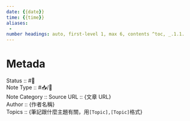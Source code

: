 ```yaml
---
date: {{date}}
time: {{time}}
aliases:
 - 
number headings: auto, first-level 1, max 6, contents ^toc, _.1.1.
---
```


# Metada
Status :: #🌱<br>
Note Type ::  #📥/📰<br>
Note Category ::
Source URL :: {文章 URL}<br>
Author :: {作者名稱}<br>
Topics :: {筆記跟什麼主題有關，用`[Topic],[Topic]`格式}<br>
